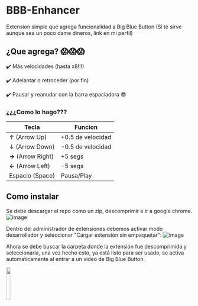 # BBB-Enhancer
Extension simple que agrega funcionalidad a Big Blue Button
(Si te sirve aunque sea un poco dame dineros, link en mi perfil)

## ¿Que agrega? 😱😱😱
✔️ Más velocidades (hasta x8!!!)

✔️ Adelantar o retroceder (por fin)

✔️ Pausar y reanudar con la barra espaciadora 😎

### ¿¿¿Como lo hago???
|Tecla|Funcion|
|-|-|
|↑ (Arrow Up)| +0.5 de velocidad|
|↓ (Arrow Down)| -0.5 de velocidad|
|**→** (Arrow Right)| +5 segs|
|**←** (Arrow Left)| -5 segs|
|Espacio (Space)| Pausa/Play|

## Como instalar
Se debe descargar el repo como un zip, descomprimir e ir a google chrome.
![image](https://github.com/user-attachments/assets/ba1cea6b-947b-464f-9558-2ddb45c44053)

Dentro del administrador de extensiones debemos activar modo desarrollador y seleccionar "Cargar extensión sin empaquetar":
![image](https://github.com/user-attachments/assets/0c9889c5-dca6-46c3-ae84-5c022cf3f0b1)

Ahora se debe buscar la carpeta donde la extensión fue descomprimida y seleccionarla, una vez hecho esto, ya está listo para ser usado, se activa automaticamente al entrar a un video de Big Blue Button.

<img src="https://github.com/user-attachments/assets/689b9b97-5ed9-41ec-b3bd-7b4372a6ff7c" width="15%">
